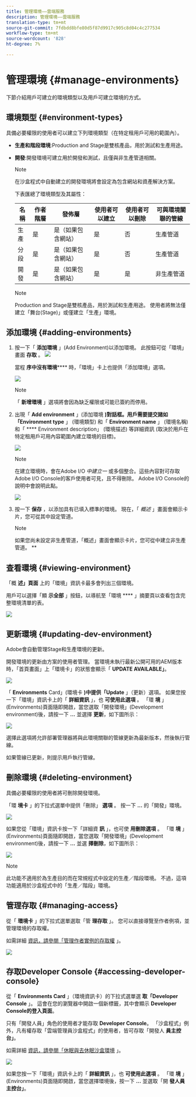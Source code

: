 ```yaml
---
title: 管理環境——雲端服務
description: 管理環境——雲端服務
translation-type: tm+mt
source-git-commit: 7fdbdd8bfe80d5f87d9917c905c8d04c4c277534
workflow-type: tm+mt
source-wordcount: '828'
ht-degree: 7%

---
```



# 管理環境 {#manage-environments}

下節介紹用戶可建立的環境類型以及用戶可建立環境的方式。

## 環境類型 {#environment-types}

具備必要權限的使用者可以建立下列環境類型（在特定租用戶可用的範圍內）。

* **生產和階段環境**:Production and Stage是雙核產品，用於測試和生產用途。

* **開發**:開發環境可建立用於開發和測試，且僅與非生產管道相關。

   >[!NOTE]
   >在沙盒程式中自動建立的開發環境將會設定為包含網站和資產解決方案。

   下表匯總了環境類型及其屬性：

   | 名稱 | 作者階層 | 發佈層 | 使用者可以建立 | 使用者可以刪除 | 可與環境關聯的管線 |
   |--- |--- |--- |--- |---|---|
   | 生產 | 是 | 是（如果包含網站） | 是 | 否 | 生產管道 |
   | 分段 | 是 | 是（如果包含網站） | 是 | 否 | 生產管道 |
   | 開發 | 是 | 是（如果包含網站） | 是 | 是 | 非生產管道 |

   >[!NOTE]
   >Production and Stage是雙核產品，用於測試和生產用途。  使用者將無法僅建立「舞台(Stage)」或僅建立「生產」環境。

## 添加環境 {#adding-environments}

1. 按一下「 **添加環境** 」(Add Environment)以添加環境。 此按鈕可從「環境」畫面 **存取** 。
   ![](assets/environments-tab.png)

   當程 **序中沒有環境****** 時，「環境」卡上也提供「添加環境」選項。

   ![](assets/no-environments.png)

   >[!NOTE]
   >「 **新增環境** 」選項將會因為缺乏權限或可能已簽約而停用。

1. 出現「 **Add environment** 」(添加環境 **)對話框。用戶需要提交諸如「Environment type** 」 (環境類型) 和「 **Environment name** 」 (環境名稱) 和「 **** Environment description」 (環境描述) 等詳細資訊 (取決於用戶在特定租用戶可用內容範圍內建立環境的目標)。

   ![](assets/add-environment2.png)

   >[!NOTE]
   >在建立環境時，會在Adobe I/O *中建立一* 或多個整合。這些內容對可存取Adobe I/O Console的客戶使用者可見，且不得刪除。 Adobe I/O Console的說明中會說明此點。

   ![](assets/add-environment-image1.png)

1. 按一下 **保存** ，以添加具有已填入標準的環境。  現在，「 *概述* 」畫面會顯示卡片，您可從其中設定管道。

   >[!NOTE]
   >如果您尚未設定非生產管道，「概述」畫面會顯示卡片，您可從中建立非生產管道。 **


## 查看環境 {#viewing-environment}

「概 **述」頁面** 上的「環境」資訊卡最多會列出三個環境。

用戶可以選擇「顯 **示全部** 」按鈕，以導航至「環境 **** 」摘要頁以查看包含完整環境清單的表。

![](assets/environment-view1.png)


## 更新環境 {#updating-dev-environment}

Adobe會自動管理Stage和生產環境的更新。

開發環境的更新由方案的使用者管理。 當環境未執行最新公開可用的AEM版本時，「首頁畫面」上「環境卡」的狀態會顯示「 **UPDATE AVAILABLE」**。

![](assets/update-environ-1.png)


「 **Environments** Card」(環境卡 **)中提供「Update** 」（更新）選項。
如果您按一下「環境」資訊卡上的「 **詳細資訊** 」，也 **可使用此選項** 。 「環 **境** 」(Environments)頁面隨即開啟，當您選取「開發環境」(Development environment)後，請按一下 **...** 並選擇 **更新**，如下圖所示：

![](assets/environments-screen-update.png)

選擇此選項將允許部署管理器將與此環境關聯的管線更新為最新版本，然後執行管線。

如果管線已更新，則提示用戶執行管線。

## 刪除環境 {#deleting-environment}

具備必要權限的使用者將可刪除開發環境。

「環 **境卡** 」的下拉式選單中提供「刪除」 **選項** 。 按一下 **...** 的「開發」環境。

![](assets/environ-delete.png)

如果您從「環境」資訊卡按一下「詳細資 **訊** 」，也可使 **用刪除選項** 。 「環 **境** 」(Environments)頁面隨即開啟，當您選取「開發環境」(Development environment)後，請按一下 **...** 並選 **擇刪除**，如下圖所示：

![](assets/environ-delete-2.png)


>[!NOTE]
>
>此功能不適用於為生產目的而在常規程式中設定的生產／階段環境。 不過，這項功能適用於沙盒程式中的「生產／階段」環境。

## 管理存取 {#managing-access}

從「 **環境卡** 」的下拉式選單選取「管 **理存取** 」。 您可以直接導覽至作者例項，並管理環境的存取權。

如需詳細 [資訊，請參閱「管理作者實例的存取權](/help/onboarding/getting-access-to-aem-in-cloud/navigation.md#manage-access-aem) 」。

![](assets/environ-manage-access.png)


## 存取Developer Console {#accessing-developer-console}

從「 **Environments Card** 」（環境資訊卡）的下拉式選單選 **取「Developer Console** 」。 這會在您的瀏覽器中開啟一個新標籤，其中會顯示 **Developer Console的登入頁面**。

只有「開發人員」角色的使用者才能存取 **Developer Console**。 「沙盒程式」例外，凡有權存取「雲端管理員沙盒程式」的使用者，皆可存取「開發人 **員主控台」**。

如需詳細 [資訊，請參閱「休眠與去休眠沙盒環境](https://docs.adobe.com/content/help/en/experience-manager-cloud-service/onboarding/getting-access/cloud-service-programs/sandbox-programs.html#hibernating-introduction) 」。


![](assets/environ-dev-console.png)

如果您按一下「環境」資訊卡上的「 **詳細資訊** 」，也 **可使用此選項** 。 「環 **境** 」(Environments)頁面隨即開啟，當您選擇環境後，按一下 **...** 並選取「開 **發人員主控台」**。

